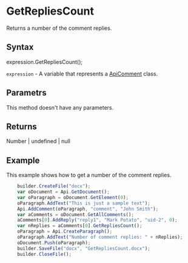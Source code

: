 # GetRepliesCount

Returns a number of the comment replies.

## Syntax

expression.GetRepliesCount();

`expression` - A variable that represents a [ApiComment](../ApiComment.md) class.

## Parametrs

This method doesn't have any parameters.

## Returns

Number &#124; undefined &#124; null

## Example

This example shows how to get a number of the comment replies.

```javascript
	builder.CreateFile("docx");
	var oDocument = Api.GetDocument();
	var oParagraph = oDocument.GetElement(0);
	oParagraph.AddText("This is just a sample text");
	Api.AddComment(oParagraph, "comment", "John Smith");
	var aComments = oDocument.GetAllComments();
	aComments[0].AddReply("reply1", "Mark Potato", "uid-2", 0);
	var nReplies = aComments[0].GetRepliesCount();
	oParagraph = Api.CreateParagraph();
	oParagraph.AddText("Number of comment replies: " + nReplies);
	oDocument.Push(oParagraph);
	builder.SaveFile("docx", "GetRepliesCount.docx");
	builder.CloseFile();
```
